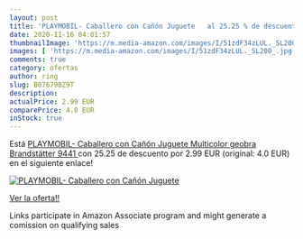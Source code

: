 ```yaml
---
layout: post
title: 'PLAYMOBIL- Caballero con Cañón Juguete   al 25.25 % de descuento'
date: 2020-11-16 04:01:57
thumbnailImage: 'https://m.media-amazon.com/images/I/51zdF34zLUL._SL200_.jpg'
images: [ 'https://m.media-amazon.com/images/I/51zdF34zLUL._SL200_.jpg' ]
comments: true
category: ofertas
author: ring
slug: B07679BZ9T
description:
actualPrice: 2.99 EUR
comparePrice: 4.0 EUR
inStock: true
---
```


Está [PLAYMOBIL- Caballero con Cañón Juguete  Multicolor  geobra Brandstätter 9441 ](https://www.amazon.es/dp/B07679BZ9T/?tag=tolees-21) con 25.25 de descuento por 2.99 EUR (original: 4.0 EUR) en el siguiente enlace!

[![PLAYMOBIL- Caballero con Cañón Juguete  ](https://m.media-amazon.com/images/I/51zdF34zLUL._SL200_.jpg)](https://www.amazon.es/dp/B07679BZ9T/?tag=tolees-21)

[Ver la oferta!!](https://www.amazon.es/dp/B07679BZ9T/?tag=tolees-21)

Links participate in Amazon Associate program and might generate a comission on qualifying sales


